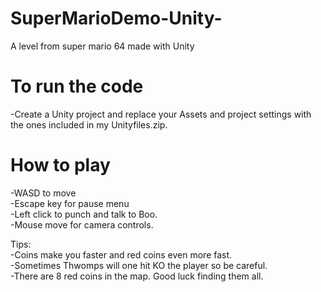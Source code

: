 # SuperMarioDemo-Unity-
A level from super mario 64 made with Unity

# To run the code
-Create a Unity project and replace your Assets and project settings with the ones included in my Unityfiles.zip.<br/>

# How to play
-WASD to move<br/>
-Escape key for pause menu<br/>
-Left click to punch and talk to Boo.<br/>
-Mouse move for camera controls.<br/>

Tips:<br/>
-Coins make you faster and red coins even more fast.<br/>
-Sometimes Thwomps will one hit KO the player so be careful.<br/>
-There are 8 red coins in the map. Good luck finding them all.<br/>
